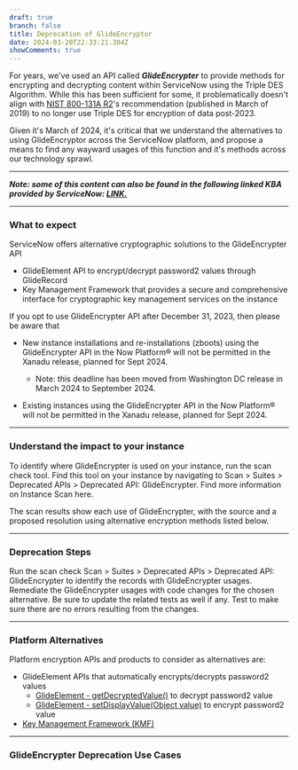 ```yaml
---
draft: true
branch: false
title: Deprecation of GlideEncryptor
date: 2024-03-20T22:33:21.304Z
showComments: true
---
```

For years, we've used an API called ***GlideEncrypter*** to provide methods for encrypting and decrypting content within ServiceNow using the Triple DES Algorithm. While this has been sufficient for some, it problematically doesn't align with [NIST 800-131A R2](https://nvlpubs.nist.gov/nistpubs/SpecialPublications/NIST.SP.800-131Ar2.pdf)'s recommendation (published in March of 2019) to no longer use Triple DES for encryption of data post-2023. 

Given it's March of 2024, it's critical that we understand the alternatives to using GlideEncryptor across the ServiceNow platform, and propose a means to find any wayward usages of this function and it's methods across our technology sprawl. 

---

***Note: some of this content can also be found in the following linked KBA provided by ServiceNow: [LINK.](https://support.servicenow.com/kb?id=kb_article_view&sysparm_article=KB1320986)***

---

### What to expect

ServiceNow offers alternative cryptographic solutions to the GlideEncrypter API

* GlideElement API to encrypt/decrypt password2 values through GlideRecord
* Key Management Framework that provides a secure and comprehensive interface for cryptographic key management services on the instance

If you opt to use GlideEncrypter API after December 31, 2023, then please be aware that

* New instance installations and re-installations (zboots) using the GlideEncrypter API in the Now Platform® will not be permitted in the Xanadu release, planned for Sept 2024.

  * Note: this deadline has been moved from Washington DC release in March 2024 to September 2024.
* Existing instances using the GlideEncrypter API in the Now Platform® will not be permitted in the Xanadu release, planned for Sept 2024.

---

### Understand the impact to your instance 

To identify where GlideEncrypter is used on your instance, run the scan check tool. Find this tool on your instance by navigating to Scan > Suites > Deprecated APIs > Deprecated API: GlideEncrypter. Find more information on Instance Scan here. 

The scan results show each use of GlideEncrypter, with the source and a proposed resolution using alternative encryption methods listed below. 

---

### Deprecation Steps 

Run the scan check Scan > Suites > Deprecated APIs > Deprecated API: GlideEncrypter to identify the records with GlideEncrypter usages.
Remediate the GlideEncrypter usages with code changes for the chosen alternative. Be sure to update the related tests as well if any.
Test to make sure there are no errors resulting from the changes. 

---
### Platform Alternatives 

Platform encryption APIs and products to consider as alternatives are: 

- GlideElement APIs that automatically encrypts/decrypts password2 values
  - [GlideElement - getDecryptedValue()](https://docs.servicenow.com/bundle/utah-api-reference/page/app-store/dev_portal/API_reference/glideElement/concept/c_GlideElementScopedAPI.html#title_SGE-getDecryptedValue) to decrypt password2 value
  - [GlideElement - setDisplayValue(Object value)](https://docs.servicenow.com/bundle/utah-api-reference/page/app-store/dev_portal/API_reference/glideElement/concept/c_GlideElementScopedAPI.html#title_r_ScopedGlideElementSetDisplayValue_Object_value) to encrypt password2 value
- [Key Management Framework (KMF)](https://docs.servicenow.com/bundle/tokyo-platform-security/page/administer/key-management-framework/concept/understanding-kmf.html)
---

### GlideEncrypter Deprecation Use Cases

